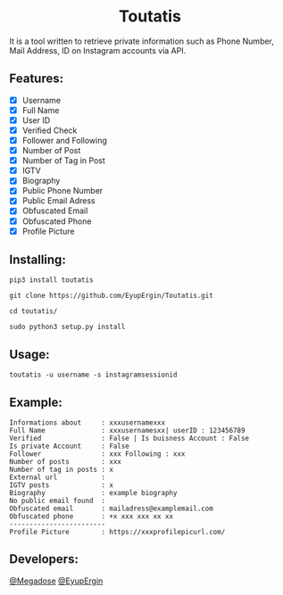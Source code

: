 <h1 align="center">Toutatis</h1>

It is a tool written to retrieve private information such as Phone Number, Mail Address, ID on Instagram accounts via API.

<h2 align="left">Features:</h2>

- [x] Username
- [x] Full Name
- [x] User ID
- [x] Verified Check
- [x] Follower and Following
- [x] Number of Post
- [x] Number of Tag in Post
- [x] IGTV
- [x] Biography
- [x] Public Phone Number
- [x] Public Email Adress
- [x] Obfuscated Email
- [x] Obfuscated Phone 
- [x] Profile Picture

<h2 align="left">Installing:</h2>

```
pip3 install toutatis
 
git clone https://github.com/EyupErgin/Toutatis.git

cd toutatis/

sudo python3 setup.py install

```

<h2 align="left">Usage:</h2>

```
toutatis -u username -s instagramsessionid
```
<h2 align="left">Example:</h2>

```
Informations about     : xxxusernamexxx
Full Name              : xxxusernamesxx| userID : 123456789
Verified               : False | Is buisness Account : False
Is private Account     : False
Follower               : xxx Following : xxx
Number of posts        : xxx
Number of tag in posts : x
External url           : 
IGTV posts             : x
Biography              : example biography
No public email found  : 
Obfuscated email       : mailadress@examplemail.com
Obfuscated phone       : +x xxx xxx xx xx
------------------------
Profile Picture        : https://xxxprofilepicurl.com/

```

<h2 align="left">Developers:</h2>

[@Megadose](https://github.com/megadose)
[@EyupErgin](https://github.com/eyupergin)
